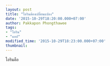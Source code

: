 ```yaml
---
layout: post
title: "ไอรินต้องเปลี่ยนแปลง"
date: '2015-10-29T18:20:00.000+07:00'
author: Pakkapon Phongthawee
tags:
- "ไอริน"
- "แอป"
modified_time: '2015-10-29T18:23:00.000+07:00'
thumbnail:
---
```

ไอรินคือ
